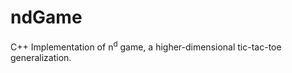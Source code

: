 # ndGame
C++ Implementation of n<sup>d</sup> game, a higher-dimensional tic-tac-toe generalization.
